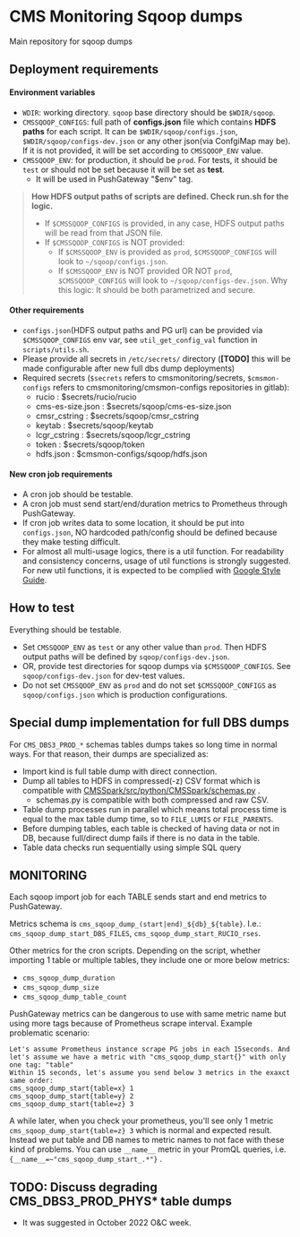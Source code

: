 # CMS Monitoring Sqoop dumps

Main repository for sqoop dumps

## Deployment requirements

#### Environment variables

- `WDIR`: working directory. `sqoop` base directory should be `$WDIR/sqoop`.
- `CMSSQOOP_CONFIGS`: full path of **configs.json** file which contains **HDFS paths** for each script. It can
  be `$WDIR/sqoop/configs.json`, `$WDIR/sqoop/configs-dev.json` or any other json(via ConfgiMap may be). If it is not provided, it will be set according to `CMSSQOOP_ENV` value.
- `CMSSQOOP_ENV`: for production, it should be `prod`. For tests, it should be `test` or should not be set because it will be set as **test**.
  - It will be used in PushGateway "$env" tag.


> **How HDFS output paths of scripts are defined. Check run.sh for the logic.**
>
> - If `$CMSSQOOP_CONFIGS` is provided, in any case, HDFS output paths will be read from that JSON file.
> - If `$CMSSQOOP_CONFIGS` is NOT provided:
>     - If `$CMSSQOOP_ENV` is provided as `prod`, `$CMSSQOOP_CONFIGS` will look to `~/sqoop/configs.json`.
>     - If `$CMSSQOOP_ENV` is NOT provided OR NOT `prod`, `$CMSSQOOP_CONFIGS` will look to `~/sqoop/configs-dev.json`.
> Why this logic: It should be both parametrized and secure.


#### Other requirements

- `configs.json`(HDFS output paths and PG url) can be provided via `$CMSSQOOP_CONFIGS` env var, see `util_get_config_val` function
  in `scripts/utils.sh`.
- Please provide all secrets in `/etc/secrets/` directory (**[TODO]** this will be made configurable after new full dbs dump deployments)
- Required secrets (`$secrets` refers to cmsmonitoring/secrets, `$cmsmon-configs` refers to
  cmsmonitoring/cmsmon-configs repositories in gitlab):
    - rucio : $secrets/rucio/rucio
    - cms-es-size.json : $secrets/sqoop/cms-es-size.json
    - cmsr_cstring : $secrets/sqoop/cmsr_cstring
    - keytab : $secrets/sqoop/keytab
    - lcgr_cstring : $secrets/sqoop/lcgr_cstring
    - token : $secrets/sqoop/token
    - hdfs.json : $cmsmon-configs/sqoop/hdfs.json

#### New cron job requirements

- A cron job should be testable.
- A cron job must send start/end/duration metrics to Prometheus through PushGateway.
- If cron job writes data to some location, it should be put into `configs.json`, NO hardcoded path/config should be
  defined because they make testing difficult.
- For almost all multi-usage logics, there is a util function. For readability and consistency concerns, usage of util
  functions is strongly suggested. For new util functions, it is expected to be complied
  with [Google Style Guide](https://google.github.io/styleguide/shellguide.html).

## How to test

Everything should be testable.

- Set `CMSSQOOP_ENV` as `test` or any other value than `prod`. Then HDFS output paths will be defined by `sqoop/configs-dev.json`.
- OR, provide test directories for sqoop dumps via `$CMSSQOOP_CONFIGS`. See `sqoop/configs-dev.json` for dev-test values.
- Do not set `CMSSQOOP_ENV` as `prod` and do not set `$CMSSQOOP_CONFIGS` as `sqoop/configs.json` which is production configurations.

## Special dump implementation for full DBS dumps

For `CMS_DBS3_PROD_*` schemas tables dumps takes so long time in normal ways. For that reason, their dumps are specialized as:

- Import kind is full table dump with direct connection.
- Dump all tables to HDFS in compressed(-z) CSV format which is compatible with
  [CMSSpark/src/python/CMSSpark/schemas.py](https://github.com/dmwm/CMSSpark/blob/master/src/python/CMSSpark/schemas.py)
  .
    - schemas.py is compatible with both compressed and raw CSV.
- Table dump processes run in parallel which means total process time is equal to the max table dump time, so
  to `FILE_LUMIS` or `FILE_PARENTS`.
- Before dumping tables, each table is checked of having data or not in DB, because full/direct dump fails if there is
  no data
  in the table.
- Table data checks run sequentially using simple SQL query

## MONITORING

Each sqoop import job for each TABLE sends start and end metrics to PushGateway. 

Metrics schema is `cms_sqoop_dump_(start|end)_${db}_${table}`. I.e.: `cms_sqoop_dump_start_DBS_FILES`, `cms_sqoop_dump_start_RUCIO_rses`.

Other metrics for the cron scripts. Depending on the script, whether importing 1 table or multiple tables, they include one or more below metrics:
- `cms_sqoop_dump_duration`
- `cms_sqoop_dump_size`
- `cms_sqoop_dump_table_count`

PushGateway metrics can be dangerous to use with same metric name but using more tags because of Prometheus scrape interval. Example problematic scenario:
```text
Let's assume Prometheus instance scrape PG jobs in each 15seconds. And let's assume we have a metric with "cms_sqoop_dump_start{}" with only one tag: "table"
Within 15 seconds, let's assume you send below 3 metrics in the exaxct same order:
cms_sqoop_dump_start{table=x} 1
cms_sqoop_dump_start{table=y} 2
cms_sqoop_dump_start{table=z} 3
```
A while later, when you check your prometheus, you'll see only 1 metric `cms_sqoop_dump_start{table=z} 3` which is normal and expected result. Instead we put table and DB names to metric names to not face with these kind of problems. You can use `__name__` metric in your PromQL queries, i.e. `{__name__=~"cms_sqoop_dump_start_.*"}` .


## TODO: Discuss degrading CMS_DBS3_PROD_PHYS* table dumps

- It was suggested in October 2022 O&C week.
